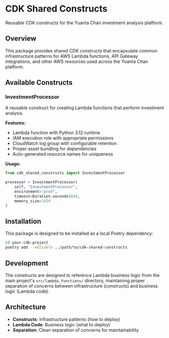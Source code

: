 # CDK Shared Constructs

Reusable CDK constructs for the Yuanta Chan investment analysis platform.

## Overview

This package provides shared CDK constructs that encapsulate common infrastructure patterns for AWS Lambda functions, API Gateway integrations, and other AWS resources used across the Yuanta Chan platform.

## Available Constructs

### InvestmentProcessor

A reusable construct for creating Lambda functions that perform investment analysis.

**Features:**
- Lambda function with Python 3.12 runtime
- IAM execution role with appropriate permissions
- CloudWatch log group with configurable retention
- Proper asset bundling for dependencies
- Auto-generated resource names for uniqueness

**Usage:**
```python
from cdk_shared_constructs import InvestmentProcessor

processor = InvestmentProcessor(
    self, "InvestmentProcessor",
    environment="prod",
    timeout=Duration.seconds(60),
    memory_size=1024
)
```

## Installation

This package is designed to be installed as a local Poetry dependency:

```bash
cd your-cdk-project
poetry add --editable ../path/to/cdk-shared-constructs
```

## Development

The constructs are designed to reference Lambda business logic from the main project's `src/lambda_functions/` directory, maintaining proper separation of concerns between infrastructure (constructs) and business logic (Lambda code).

## Architecture

- **Constructs**: Infrastructure patterns (how to deploy)
- **Lambda Code**: Business logic (what to deploy)
- **Separation**: Clean separation of concerns for maintainability 